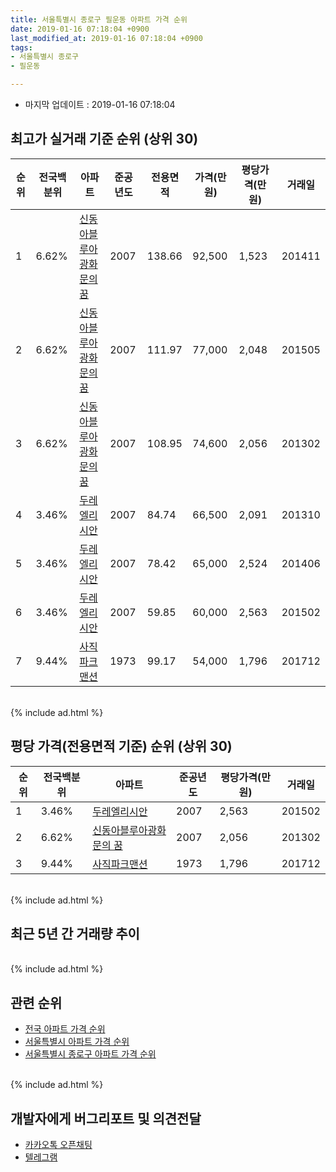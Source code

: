 ```yaml
---
title: 서울특별시 종로구 필운동 아파트 가격 순위
date: 2019-01-16 07:18:04 +0900
last_modified_at: 2019-01-16 07:18:04 +0900
tags:
- 서울특별시 종로구
- 필운동

---
```


* 마지막 업데이트 : 2019-01-16 07:18:04

## 최고가 실거래 기준 순위 (상위 30)


|순위|전국백분위|아파트|준공년도|전용면적|가격(만원)|평당가격(만원)|거래일|
|---|---|---|---|---|---|---|---|
|1|6.62%|[신동아블루아광화문의 꿈](https://search.naver.com/search.naver?query=%EC%84%9C%EC%9A%B8%ED%8A%B9%EB%B3%84%EC%8B%9C+%EC%A2%85%EB%A1%9C%EA%B5%AC+%ED%95%84%EC%9A%B4%EB%8F%99+%EC%8B%A0%EB%8F%99%EC%95%84%EB%B8%94%EB%A3%A8%EC%95%84%EA%B4%91%ED%99%94%EB%AC%B8%EC%9D%98+%EA%BF%88)|2007|138.66|92,500|1,523|201411|
|2|6.62%|[신동아블루아광화문의 꿈](https://search.naver.com/search.naver?query=%EC%84%9C%EC%9A%B8%ED%8A%B9%EB%B3%84%EC%8B%9C+%EC%A2%85%EB%A1%9C%EA%B5%AC+%ED%95%84%EC%9A%B4%EB%8F%99+%EC%8B%A0%EB%8F%99%EC%95%84%EB%B8%94%EB%A3%A8%EC%95%84%EA%B4%91%ED%99%94%EB%AC%B8%EC%9D%98+%EA%BF%88)|2007|111.97|77,000|2,048|201505|
|3|6.62%|[신동아블루아광화문의 꿈](https://search.naver.com/search.naver?query=%EC%84%9C%EC%9A%B8%ED%8A%B9%EB%B3%84%EC%8B%9C+%EC%A2%85%EB%A1%9C%EA%B5%AC+%ED%95%84%EC%9A%B4%EB%8F%99+%EC%8B%A0%EB%8F%99%EC%95%84%EB%B8%94%EB%A3%A8%EC%95%84%EA%B4%91%ED%99%94%EB%AC%B8%EC%9D%98+%EA%BF%88)|2007|108.95|74,600|2,056|201302|
|4|3.46%|[두레엘리시안](https://search.naver.com/search.naver?query=%EC%84%9C%EC%9A%B8%ED%8A%B9%EB%B3%84%EC%8B%9C+%EC%A2%85%EB%A1%9C%EA%B5%AC+%ED%95%84%EC%9A%B4%EB%8F%99+%EB%91%90%EB%A0%88%EC%97%98%EB%A6%AC%EC%8B%9C%EC%95%88)|2007|84.74|66,500|2,091|201310|
|5|3.46%|[두레엘리시안](https://search.naver.com/search.naver?query=%EC%84%9C%EC%9A%B8%ED%8A%B9%EB%B3%84%EC%8B%9C+%EC%A2%85%EB%A1%9C%EA%B5%AC+%ED%95%84%EC%9A%B4%EB%8F%99+%EB%91%90%EB%A0%88%EC%97%98%EB%A6%AC%EC%8B%9C%EC%95%88)|2007|78.42|65,000|2,524|201406|
|6|3.46%|[두레엘리시안](https://search.naver.com/search.naver?query=%EC%84%9C%EC%9A%B8%ED%8A%B9%EB%B3%84%EC%8B%9C+%EC%A2%85%EB%A1%9C%EA%B5%AC+%ED%95%84%EC%9A%B4%EB%8F%99+%EB%91%90%EB%A0%88%EC%97%98%EB%A6%AC%EC%8B%9C%EC%95%88)|2007|59.85|60,000|2,563|201502|
|7|9.44%|[사직파크맨션](https://search.naver.com/search.naver?query=%EC%84%9C%EC%9A%B8%ED%8A%B9%EB%B3%84%EC%8B%9C+%EC%A2%85%EB%A1%9C%EA%B5%AC+%ED%95%84%EC%9A%B4%EB%8F%99+%EC%82%AC%EC%A7%81%ED%8C%8C%ED%81%AC%EB%A7%A8%EC%85%98)|1973|99.17|54,000|1,796|201712|


<br>
{% include ad.html %}
<br>

## 평당 가격(전용면적 기준) 순위 (상위 30)


|순위|전국백분위|아파트|준공년도|평당가격(만원)|거래일|
|---|---|---|---|---|---|
|1|3.46%|[두레엘리시안](https://search.naver.com/search.naver?query=%EC%84%9C%EC%9A%B8%ED%8A%B9%EB%B3%84%EC%8B%9C+%EC%A2%85%EB%A1%9C%EA%B5%AC+%ED%95%84%EC%9A%B4%EB%8F%99+%EB%91%90%EB%A0%88%EC%97%98%EB%A6%AC%EC%8B%9C%EC%95%88)|2007|2,563|201502|
|2|6.62%|[신동아블루아광화문의 꿈](https://search.naver.com/search.naver?query=%EC%84%9C%EC%9A%B8%ED%8A%B9%EB%B3%84%EC%8B%9C+%EC%A2%85%EB%A1%9C%EA%B5%AC+%ED%95%84%EC%9A%B4%EB%8F%99+%EC%8B%A0%EB%8F%99%EC%95%84%EB%B8%94%EB%A3%A8%EC%95%84%EA%B4%91%ED%99%94%EB%AC%B8%EC%9D%98+%EA%BF%88)|2007|2,056|201302|
|3|9.44%|[사직파크맨션](https://search.naver.com/search.naver?query=%EC%84%9C%EC%9A%B8%ED%8A%B9%EB%B3%84%EC%8B%9C+%EC%A2%85%EB%A1%9C%EA%B5%AC+%ED%95%84%EC%9A%B4%EB%8F%99+%EC%82%AC%EC%A7%81%ED%8C%8C%ED%81%AC%EB%A7%A8%EC%85%98)|1973|1,796|201712|


<br>
{% include ad.html %}
<br>

## 최근 5년 간 거래량 추이


<div style="width:100%;">
    <canvas id="deal_progress" height="250"></canvas>
</div>

<script>
new Chart(document.getElementById("deal_progress"), {
    type: 'line',
    data: {
        labels: ['201401','201402','201403','201404','201405','201406','201407','201408','201409','201410','201411','201412','201501','201502','201503','201504','201505','201506','201507','201508','201509','201510','201511','201512','201601','201602','201603','201604','201605','201606','201607','201608','201609','201610','201611','201612','201701','201702','201703','201704','201705','201706','201707','201708','201709','201710','201711','201712','201801','201802','201803','201804','201805','201806','201807','201808','201809','201810','201811','201812','201901'],
        datasets: [{
            label: '실거래 수',
            pointRadius: 1,
            data: [0, 0, 0, 0, 0, 1, 0, 0, 1, 0, 2, 0, 0, 2, 0, 2, 1, 0, 0, 0, 0, 1, 0, 0, 0, 0, 1, 0, 0, 0, 0, 0, 0, 0, 0, 0, 0, 1, 1, 0, 0, 0, 0, 0, 0, 1, 0, 1, 0, 0, 0, 0, 1, 0, 0, 0, 0, 0, 0, 0, 0],
            borderColor: "rgba(255, 201, 14, 1)",
            backgroundColor: "rgba(255, 201, 14, 0.5)",
            fill: true,
        }]
    },
    options: {
        responsive: true,
        title: {
            display: true,
            text: '5년간 거래량 추이'
        },
        tooltips: {
            mode: 'index',
            intersect: false,
        },
        hover: {
            mode: 'nearest',
            intersect: true
        },
        scales: {
            xAxes: [{
                display: true,
                scaleLabel: {
                    display: true,
                    labelString: '년/월'
                }
            }],
            yAxes: [{
                display: true,
                ticks: {
                    suggestedMin: 0,
                },
                scaleLabel: {
                    display: true,
                    labelString: '실거래 수'
                }
            }]
        }
    }
});

</script>


<br>
{% include ad.html %}
<br>

## 관련 순위

- [전국 아파트 가격 순위](https://inasie.github.io/apt-ranking/전국)
- [서울특별시 아파트 가격 순위](https://inasie.github.io/apt-ranking/서울특별시)
- [서울특별시 종로구 아파트 가격 순위](https://inasie.github.io/apt-ranking/서울특별시-종로구)


<br>
{% include ad.html %}
<br>

## 개발자에게 버그리포트 및 의견전달

- [카카오톡 오픈채팅](https://open.kakao.com/o/gLJUAP4)
- [텔레그램](https://t.me/inasie)

